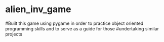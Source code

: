 # alien_inv_game
#Built this game using pygame in order to practice object oriented programming skills and to serve as a guide for those 
#undertaking similar projects
